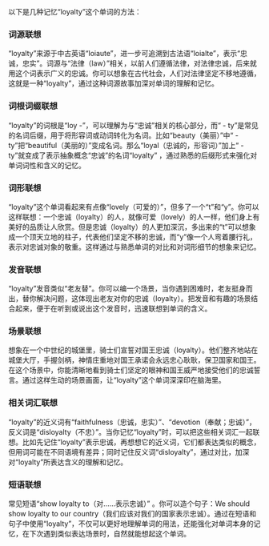 以下是几种记忆“loyalty”这个单词的方法：

### 词源联想
“loyalty”来源于中古英语“loiaute”，进一步可追溯到古法语“loialte”，表示“忠诚，忠实”。词源与“法律（law）”相关，以前人们遵循法律，对法律忠诚，后来就用这个词表示广义的忠诚。你可以想象在古代社会，人们对法律坚定不移地遵循，这就是一种“loyalty”，通过这种词源故事加深对单词的理解和记忆。

### 词根词缀联想
“loyalty”的词根是“loy -”，可以理解为与“忠诚”相关的核心部分，而“ - ty”是常见的名词后缀，用于将形容词或动词转化为名词。比如“beauty（美丽）”中“ - ty”把“beautiful（美丽的）”变成名词。那么“loyal（忠诚的，形容词）”加上“ - ty”就变成了表示抽象概念“忠诚”的名词“loyalty” ，通过熟悉的后缀形式来强化对单词词性和含义的记忆。

### 词形联想
“loyalty”这个单词看起来有点像“lovely（可爱的）”，但多了一个“t”和“y”。你可以这样联想：一个忠诚（loyalty）的人，就像可爱（lovely）的人一样，他们身上有美好的品质让人欣赏。但是忠诚（loyalty）的人更加深沉，多出来的“t”可以想象成一个顶天立地的柱子，代表他们坚定不移的忠诚，而“y”像一个人弯着腰行礼，表示对忠诚对象的敬重。这样通过与熟悉单词的对比和对词形细节的想象来记忆。

### 发音联想
“loyalty”发音类似“老友替”。你可以编一个场景，当你遇到困难时，老友挺身而出，替你解决问题，这体现出老友对你的忠诚（loyalty）。把发音和有趣的场景结合起来，便于在听到或说出这个发音时，迅速联想到单词的含义。

### 场景联想
想象在一个中世纪的城堡里，骑士们宣誓对国王忠诚（loyalty）。他们整齐地站在城堡大厅，手握剑柄，神情庄重地对国王承诺会永远忠心耿耿，保卫国家和国王。在这个场景中，你能清晰地看到骑士们坚定的眼神和国王威严地接受他们的忠诚誓言。通过这样生动的场景画面，让“loyalty”这个单词深深印在脑海里。

### 相关词汇联想
“loyalty”的近义词有“faithfulness（忠诚，忠实）”、“devotion（奉献；忠诚）”，反义词是“disloyalty（不忠）”。当你记忆“loyalty”时，可以把这些相关词汇一起联想。比如先记住“loyalty”表示忠诚，再想想它的近义词，它们都表达类似的概念，但用词可能在不同语境有差异；同时记住反义词“disloyalty”，通过对比，加深对“loyalty”所表达含义的理解和记忆。

### 短语联想
常见短语“show loyalty to（对……表示忠诚）” 。你可以造个句子：We should show loyalty to our country（我们应该对我们的国家表示忠诚）。通过在短语和句子中使用“loyalty”，不仅可以更好地理解单词的用法，还能强化对单词本身的记忆，在下次遇到类似表达场景时，自然就能想起这个单词。 